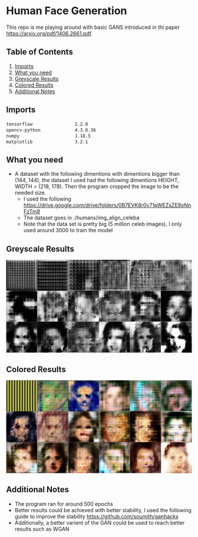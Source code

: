 # Human Face Generation
This repo is me playing around with basic GANS introduced in thi paper https://arxiv.org/pdf/1406.2661.pdf.

## Table of Contents
1. [Imports](#Imports) 
2. [What you need](#What-you-need)
3. [Greyscale Results](#Greyscale-Results)
4. [Colored Results](#Colored-Results)
5. [Additional Notes](#Additional-Notes)

## Imports
```
tensorflow                2.2.0
opencv-python             4.3.0.36
numpy                     1.18.5
matplotlib                3.2.1
```

## What you need
- A dataset with the following dimentions with dimentions bigger than (144, 144), the dataset I used had the following dimentions HEIGHT, WIDTH = (218, 178). Then the program cropped the image to be the needed size.
    - I used the following https://drive.google.com/drive/folders/0B7EVK8r0v71pWEZsZE9oNnFzTm8
    - The dataset goes in ./humans/img_align_celeba
    - Note that the data set is pretty big (5 million celeb images), I only used around 3000 to train the model

## Greyscale Results
<img src="./assets/grey_tile.jpg" alt="drawing" width=800px>

## Colored Results
<img src="./assets/color_tile.jpg" alt="drawing" width=800px>

## Additional Notes
- The program ran for around 500 epochs
- Better results could be achieved with better stability, I used the following guide to improve the stability https://github.com/soumith/ganhacks
- Additionally, a better varient of the GAN could be used to reach better results such as WGAN
